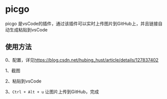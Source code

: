 # picgo

picgo 是vsCode的插件，通过该插件可以实时上传图片到GitHub上，并且链接自动生成粘贴到vsCode

## 使用方法

0、配置，详见<https://blog.csdn.net/hubing_hust/article/details/127837402>

1、截图

2、粘贴到vsCode

3、`Ctrl + Alt + u` 让图片上传到GitHub，完成

